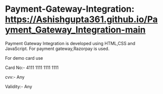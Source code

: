 # Payment-Gateway-Integration: https://Ashishgupta361.github.io/Payment_Gateway_Integration-main
Payment Gateway Integration is developed using HTML,CSS and JavaScript. For payment gateway,Razorpay is used.

For demo card use

Card No:- 4111 1111 1111 1111

cvv:- Any

Validity:- Any

